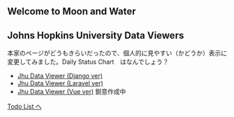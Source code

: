 ## Welcome to Moon and Water 

## Johns Hopkins University Data Viewers

本家のページがどうもきらいだったので、個人的に見やすい（かどうか）表示に変更してみました。Daily Status Chart　はなんでしょう？

* [Jhu Data Viewer (Django ver)](https://evening-citadel-78425.herokuapp.com/)
* [Jhu Data Viewer (Laravel ver)](https://enigmatic-headland-10606.herokuapp.com/)
* [Jhu Data Viewer (Vue ver)](https://aqueous-island-08441.herokuapp.com/) 鋭意作成中


[Todo List へ](page2.md)
